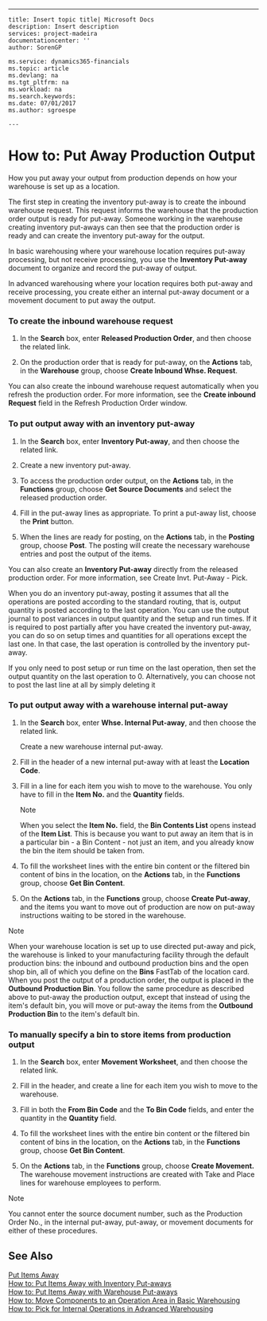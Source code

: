 ---
    title: Insert topic title| Microsoft Docs
    description: Insert description
    services: project-madeira
    documentationcenter: ''
    author: SorenGP

    ms.service: dynamics365-financials
    ms.topic: article
    ms.devlang: na
    ms.tgt_pltfrm: na
    ms.workload: na
    ms.search.keywords:
    ms.date: 07/01/2017
    ms.author: sgroespe

    ---
# How to: Put Away Production Output
How you put away your output from production depends on how your warehouse is set up as a location.  
  
 The first step in creating the inventory put\-away is to create the inbound warehouse request. This request informs the warehouse that the production order output is ready for put\-away. Someone working in the warehouse creating inventory put\-aways can then see that the production order is ready and can create the inventory put\-away for the output.  
  
 In basic warehousing where your warehouse location requires put\-away processing, but not receive processing, you use the **Inventory Put\-away** document to organize and record the put\-away of output.  
  
 In advanced warehousing where your location requires both put\-away and receive processing, you create either an internal put\-away document or a movement document to put away the output.  
  
### To create the inbound warehouse request  
  
1.  In the **Search** box, enter **Released Production Order**, and then choose the related link.  
  
2.  On the production order that is ready for put\-away, on the **Actions** tab, in the **Warehouse** group, choose **Create Inbound Whse. Request**.  
  
 You can also create the inbound warehouse request automatically when you refresh the production order. For more information, see the **Create inbound Request** field in the Refresh Production Order window.  
  
### To put output away with an inventory put\-away  
  
1.  In the **Search** box, enter **Inventory Put\-away**, and then choose the related link.  
  
2.  Create a new inventory put\-away.  
  
3.  To access the production order output, on the **Actions** tab, in the **Functions** group, choose **Get Source Documents** and select the released production order.  
  
4.  Fill in the put\-away lines as appropriate. To print a put\-away list, choose the **Print** button.  
  
5.  When the lines are ready for posting, on the **Actions** tab, in the **Posting** group, choose **Post**. The posting will create the necessary warehouse entries and post the output of the items.  
  
 You can also create an **Inventory Put\-away** directly from the released production order. For more information, see Create Invt. Put\-Away \- Pick.  
  
 When you do an inventory put\-away, posting it assumes that all the operations are posted according to the standard routing, that is, output quantity is posted according to the last operation. You can use the output journal to post variances in output quantity and the setup and run times. If it is required to post partially after you have created the inventory put\-away, you can do so on setup times and quantities for all operations except the last one. In that case, the last operation is controlled by the inventory put\-away.  
  
 If you only need to post setup or run time on the last operation, then set the output quantity on the last operation to 0. Alternatively, you can choose not to post the last line at all by simply deleting it  
  
### To put output away with a warehouse internal put\-away  
  
1.  In the **Search** box, enter **Whse. Internal Put\-away**, and then choose the related link.  
  
     Create a new warehouse internal put\-away.  
  
2.  Fill in the header of a new internal put\-away with at least the **Location Code**.  
  
3.  Fill in a line for each item you wish to move to the warehouse. You only have to fill in the **Item No.** and the **Quantity** fields.  
  
    > [!NOTE]  
    >  When you select the **Item No.** field, the **Bin Contents List** opens instead of the **Item List**. This is because you want to put away an item that is in a particular bin \- a Bin Content \- not just an item, and you already know the bin the item should be taken from.  
  
4.  To fill the worksheet lines with the entire bin content or the filtered bin content of bins in the location, on the **Actions** tab, in the **Functions** group, choose **Get Bin Content**.  
  
5.  On the **Actions** tab, in the **Functions** group, choose **Create Put\-away**, and the items you want to move out of production are now on put\-away instructions waiting to be stored in the warehouse.  
  
> [!NOTE]  
>  When your warehouse location is set up to use directed put\-away and pick, the warehouse is linked to your manufacturing facility through the default production bins: the inbound and outbound production bins and the open shop bin, all of which you define on the **Bins** FastTab of the location card. When you post the output of a production order, the output is placed in the **Outbound Production Bin**. You follow the same procedure as described above to put\-away the production output, except that instead of using the item's default bin, you will move or put\-away the items from the **Outbound Production Bin** to the item's default bin.  
  
### To manually specify a bin to store items from production output  
  
1.  In the **Search** box, enter **Movement Worksheet**, and then choose the related link.  
  
2.  Fill in the header, and create a line for each item you wish to move to the warehouse.  
  
3.  Fill in both the **From Bin Code** and the **To Bin Code** fields, and enter the quantity in the **Quantity** field.  
  
4.  To fill the worksheet lines with the entire bin content or the filtered bin content of bins in the location, on the **Actions** tab, in the **Functions** group, choose **Get Bin Content**.  
  
5.  On the **Actions** tab, in the **Functions** group, choose **Create Movement.** The warehouse movement instructions are created with Take and Place lines for warehouse employees to perform.  
  
> [!NOTE]  
>  You cannot enter the source document number, such as the Production Order No., in the internal put\-away, put\-away, or movement documents for either of these procedures.  
  
## See Also  
 [Put Items Away](../WarehouseActivities/put-items-away.md)   
 [How to: Put Items Away with Inventory Put\-aways](../DesignAndEngineering/how-to-put-items-away-with-inventory-put-aways.md)   
 [How to: Put Items Away with Warehouse Put\-aways](../WarehouseActivities/how-to-put-items-away-with-warehouse-put-aways.md)   
 [How to: Move Components to an Operation Area in Basic Warehousing](../WarehouseActivities/how-to-move-components-to-an-operation-area-in-basic-warehousing.md)   
 [How to: Pick for Internal Operations in Advanced Warehousing](../WarehouseActivities/how-to-pick-for-internal-operations-in-advanced-warehousing.md)